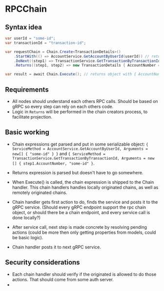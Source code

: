 # RPCChain

## Syntax idea

```c#
var userId = "some-id";
var transactionId = "transaction-id";

var requestChain = Chain.Create<TransactionDetails>()
    .StartWith(() => AccountService.GetAccountByUserId(userId)) // returns object like { AccountNumber = "x" }
    .DoNext((step1) => TransactionService.GetTransactionByTransactionId(From.Step(step1, x => x.AccountNumber), userId)) // returns object like { TargetAccountNumber = "y" }
    .Returns((step1, step2) => new TransactionDetails { AccountNumber = From.Step(step1, x => x.AccountNumber), TargetAccountNumber = From.Step(step2, x => x.TargetAccountNumber) });

var result = await Chain.Execute(); // returns object with { AccountNumber = "x", TargetAccountNumber = "y" }

```

## Requirements

- All nodes should understand each others RPC calls. Should be based on gRPC so every step can rely on each others code.
- Logic in `Returns` will be performed in the chain creators process, to facilitate projection.

## Basic working

- Chain expressions get parsed and put in some serializable object: `{ ServiceMethod = AccountService.GetAccountByUserId, Arguments = new[] { "some-id" } }` and `{ ServiceMethod = TransactionService.GetTransactionByTransactionId, Arguments = new [] { step1.AccountNumber, "some-id" }`. 
- Returns expression is parsed but doesn't have to go somewhere.
- When Execute() is called, the chain expression is shipped to the Chain handler. This chain handlers handles locally originated chains, as well as remotely originated chains. 

- Chain handler gets first action to do, finds the service and posts it to the gRPC service. (Should every gRPC endpoint support the rpc chain object, or should there be a chain endpoint, and every service call is done locally?)
- After service call, next step is made concrete by resolving pending actions (could be more then only getting properties from models, could be basic logic).
- Chain handler posts it to next gRPC service.

## Security considerations

- Each chain handler should verify if the originated is allowed to do those actions. That should come from some auth server.
- 
